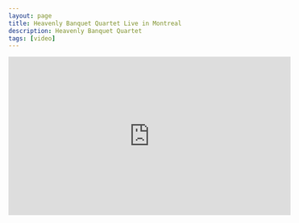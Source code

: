 ```yaml
---
layout: page
title: Heavenly Banquet Quartet Live in Montreal
description: Heavenly Banquet Quartet
tags: [video]
---
```

<div class="embed-responsive embed-responsive-16by9"><iframe width="560" height="315" src="https://www.youtube.com/embed/V3n0Hn81gNg" frameborder="0" allowfullscreen></iframe></div>